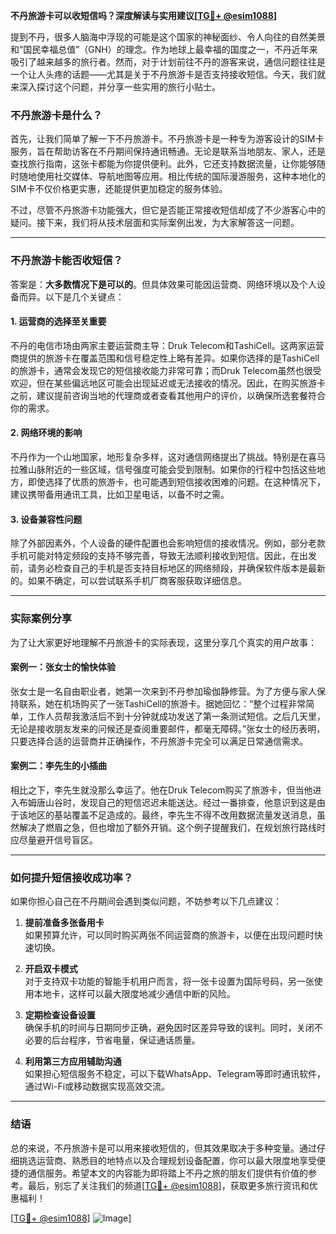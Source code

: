 **不丹旅游卡可以收短信吗？深度解读与实用建议[[TG💪+ @esim1088](https://t.me/s/esim1088)]**

提到不丹，很多人脑海中浮现的可能是这个国家的神秘面纱、令人向往的自然美景和“国民幸福总值”（GNH）的理念。作为地球上最幸福的国度之一，不丹近年来吸引了越来越多的旅行者。然而，对于计划前往不丹的游客来说，通信问题往往是一个让人头疼的话题——尤其是关于不丹旅游卡是否支持接收短信。今天，我们就来深入探讨这个问题，并分享一些实用的旅行小贴士。

### 不丹旅游卡是什么？

首先，让我们简单了解一下不丹旅游卡。不丹旅游卡是一种专为游客设计的SIM卡服务，旨在帮助访客在不丹期间保持通讯畅通。无论是联系当地朋友、家人，还是查找旅行指南，这张卡都能为你提供便利。此外，它还支持数据流量，让你能够随时随地使用社交媒体、导航地图等应用。相比传统的国际漫游服务，这种本地化的SIM卡不仅价格更实惠，还能提供更加稳定的服务体验。

不过，尽管不丹旅游卡功能强大，但它是否能正常接收短信却成了不少游客心中的疑问。接下来，我们将从技术层面和实际案例出发，为大家解答这一问题。

---

### 不丹旅游卡能否收短信？

答案是：**大多数情况下是可以的**。但具体效果可能因运营商、网络环境以及个人设备而异。以下是几个关键点：

#### 1. **运营商的选择至关重要**
不丹的电信市场由两家主要运营商主导：Druk Telecom和TashiCell。这两家运营商提供的旅游卡在覆盖范围和信号稳定性上略有差异。如果你选择的是TashiCell的旅游卡，通常会发现它的短信接收能力非常可靠；而Druk Telecom虽然也很受欢迎，但在某些偏远地区可能会出现延迟或无法接收的情况。因此，在购买旅游卡之前，建议提前咨询当地的代理商或者查看其他用户的评价，以确保所选套餐符合你的需求。

#### 2. **网络环境的影响**
不丹作为一个山地国家，地形复杂多样，这对通信网络提出了挑战。特别是在喜马拉雅山脉附近的一些区域，信号强度可能会受到限制。如果你的行程中包括这些地方，即使选择了优质的旅游卡，也可能遇到短信接收困难的问题。在这种情况下，建议携带备用通讯工具，比如卫星电话，以备不时之需。

#### 3. **设备兼容性问题**
除了外部因素外，个人设备的硬件配置也会影响短信的接收情况。例如，部分老款手机可能对特定频段的支持不够完善，导致无法顺利接收到短信。因此，在出发前，请务必检查自己的手机是否支持目标地区的网络频段，并确保软件版本是最新的。如果不确定，可以尝试联系手机厂商客服获取详细信息。

---

### 实际案例分享

为了让大家更好地理解不丹旅游卡的实际表现，这里分享几个真实的用户故事：

#### 案例一：张女士的愉快体验
张女士是一名自由职业者，她第一次来到不丹参加瑜伽静修营。为了方便与家人保持联系，她在机场购买了一张TashiCell的旅游卡。据她回忆：“整个过程非常简单，工作人员帮我激活后不到十分钟就成功发送了第一条测试短信。之后几天里，无论是接收朋友发来的问候还是查阅重要邮件，都毫无障碍。”张女士的经历表明，只要选择合适的运营商并正确操作，不丹旅游卡完全可以满足日常通信需求。

#### 案例二：李先生的小插曲
相比之下，李先生就没那么幸运了。他在Druk Telecom购买了旅游卡，但当他进入布姆唐山谷时，发现自己的短信迟迟未能送达。经过一番排查，他意识到这是由于该地区的基站覆盖不足造成的。最终，李先生不得不改用数据流量发送消息，虽然解决了燃眉之急，但也增加了额外开销。这个例子提醒我们，在规划旅行路线时应尽量避开信号盲区。

---

### 如何提升短信接收成功率？

如果你担心自己在不丹期间会遇到类似问题，不妨参考以下几点建议：

1. **提前准备多张备用卡**  
   如果预算允许，可以同时购买两张不同运营商的旅游卡，以便在出现问题时快速切换。

2. **开启双卡模式**  
   对于支持双卡功能的智能手机用户而言，将一张卡设置为国际号码，另一张使用本地卡，这样可以最大限度地减少通信中断的风险。

3. **定期检查设备设置**  
   确保手机的时间与日期同步正确，避免因时区差异导致的误判。同时，关闭不必要的后台程序，节省电量，保证通话质量。

4. **利用第三方应用辅助沟通**  
   如果担心短信服务不稳定，可以下载WhatsApp、Telegram等即时通讯软件，通过Wi-Fi或移动数据实现高效交流。

---

### 结语

总的来说，不丹旅游卡是可以用来接收短信的，但其效果取决于多种变量。通过仔细挑选运营商、熟悉目的地特点以及合理规划设备配置，你可以最大限度地享受便捷的通信服务。希望本文的内容能为即将踏上不丹之旅的朋友们提供有价值的参考。最后，别忘了关注我们的频道[[TG💪+ @esim1088](https://t.me/s/esim1088)]，获取更多旅行资讯和优惠福利！

[[TG💪+ @esim1088](https://t.me/s/esim1088)] ![Image](https://i.postimg.cc/4NQfJmqS/Snipaste-2025-05-13-00-14-12.png)]